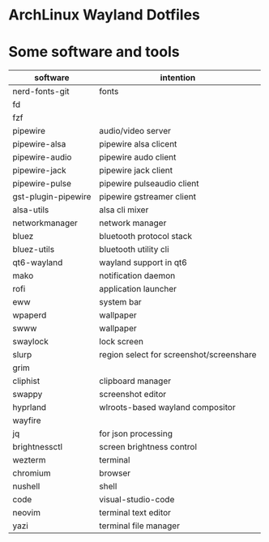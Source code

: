 # ArchLinux Wayland Dotfiles

# Some software and tools

|software|intention|
|-|-|
|nerd-fonts-git|fonts|
|fd||
|fzf||
|pipewire|audio/video server|
|pipewire-alsa|pipewire alsa clicent|
|pipewire-audio|pipewire audo client|
|pipewire-jack|pipewire jack client|
|pipewire-pulse|pipewire pulseaudio client|
|gst-plugin-pipewire|pipewire gstreamer client|
|alsa-utils|alsa cli mixer|
|networkmanager|network manager|
|bluez|bluetooth protocol stack|
|bluez-utils|bluetooth utility cli|
|qt6-wayland|wayland support in qt6|
|mako|notification daemon|
|rofi|application launcher|
|eww|system bar|
|wpaperd|wallpaper|
|swww|wallpaper|
|swaylock|lock screen|
|slurp|region select for screenshot/screenshare|
|grim||
|cliphist|clipboard manager|
|swappy|screenshot editor|
|hyprland|wlroots-based wayland compositor|
|wayfire||
|jq|for json processing|
|brightnessctl|screen brightness control|
|wezterm|terminal|
|chromium|browser|
|nushell|shell|
|code|visual-studio-code|
|neovim|terminal text editor|
|yazi|terminal file manager|
